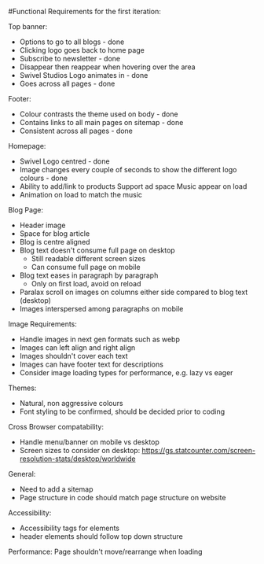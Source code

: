 #Functional Requirements for the first iteration:

Top banner:
- Options to go to all blogs - done
- Clicking logo goes back to home page
- Subscribe to newsletter - done
- Disappear then reappear when hovering over the area
- Swivel Studios Logo animates in - done
- Goes across all pages - done

Footer:
- Colour contrasts the theme used on body - done
- Contains links to all main pages on sitemap - done
- Consistent across all pages - done

Homepage:
- Swivel Logo centred - done
- Image changes every couple of seconds to show the different logo colours - done
- Ability to add/link to products Support ad space Music appear on load
- Animation on load to match the music

Blog Page:
- Header image
- Space for blog article
- Blog is centre aligned
- Blog text doesn't consume full page on desktop
    * Still readable different screen sizes
    * Can consume full page on mobile
- Blog text eases in paragraph by paragraph
    - Only on first load, avoid on reload
- Paralax scroll on images on columns either side compared to blog text (desktop)
- Images interspersed among paragraphs on mobile


Image Requirements:
- Handle images in next gen formats such as webp
- Images can left align and right align
- Images shouldn't cover each text
- Images can have footer text for descriptions
- Consider image loading types for performance, e.g. lazy vs eager

Themes:
- Natural, non aggressive colours
- Font styling to be confirmed, should be decided prior to coding


Cross Browser compatability:
- Handle menu/banner on mobile vs desktop
- Screen sizes to consider on desktop: https://gs.statcounter.com/screen-resolution-stats/desktop/worldwide

General:
- Need to add a sitemap
- Page structure in code should match page structure on website

Accessibility:
- Accessibility tags for elements
- header elements should follow top down structure

Performance:
Page shouldn't move/rearrange when loading





